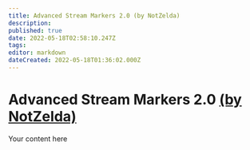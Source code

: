 ```yaml
---
title: Advanced Stream Markers 2.0 (by NotZelda)
description: 
published: true
date: 2022-05-18T02:58:10.247Z
tags: 
editor: markdown
dateCreated: 2022-05-18T01:36:02.000Z
---
```


# Advanced Stream Markers 2.0 [(by NotZelda)](https://www.twitch.tv/notzelda)
Your content here